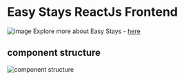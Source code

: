 # Easy Stays ReactJs Frontend
![image](https://user-images.githubusercontent.com/66594541/179205555-8152a404-420f-41cf-a264-a1bffd9d7d8b.png)
Explore more about Easy Stays - [here]()

## component structure
![component structure](https://user-images.githubusercontent.com/66594541/179208821-31d560f2-429a-40d0-9f97-171ab9a076dd.jpg)

